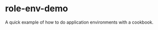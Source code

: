 role-env-demo
=============

A quick example of how to do application environments with a cookbook.
